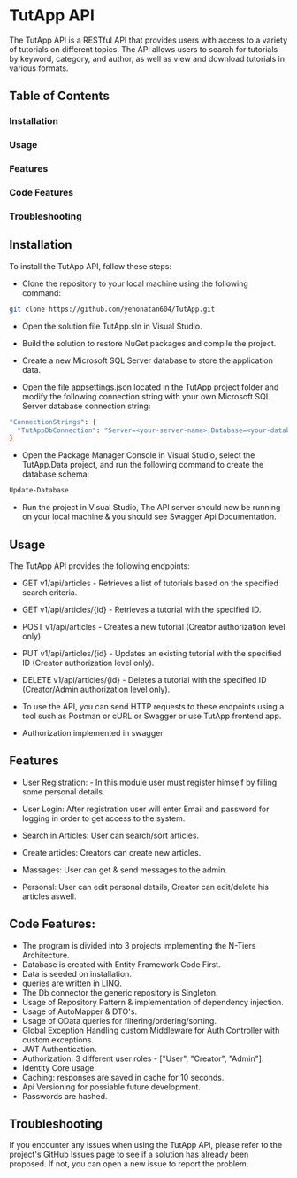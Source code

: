 # TutApp API
The TutApp API is a RESTful API that provides users with access to a variety of tutorials on different topics. The API allows users to search for tutorials by keyword, category, and author, as well as view and download tutorials in various formats.

## Table of Contents
### Installation
### Usage
### Features
### Code Features
### Troubleshooting

## Installation

To install the TutApp API, follow these steps:

- Clone the repository to your local machine using the following command:

```bash
git clone https://github.com/yehonatan604/TutApp.git
```
- Open the solution file TutApp.sln in Visual Studio.

- Build the solution to restore NuGet packages and compile the project.

- Create a new Microsoft SQL Server database to store the application data.

- Open the file appsettings.json located in the TutApp project folder and modify the following connection string with your own Microsoft SQL Server database connection string:

```bash
"ConnectionStrings": {
  "TutAppDbConnection": "Server=<your-server-name>;Database=<your-database-name>;Trusted_Connection=True;MultipleActiveResultSets=true"
}
```

- Open the Package Manager Console in Visual Studio, select the TutApp.Data project, and run the following command to create the database schema:

```bash
Update-Database
```

- Run the project in Visual Studio, The API server should now be running on your local machine & you should see Swagger Api Documentation.

## Usage
The TutApp API provides the following endpoints:

- GET v1/api/articles - Retrieves a list of tutorials based on the specified search criteria.

- GET v1/api/articles/{id} - Retrieves a tutorial with the specified ID.

- POST v1/api/articles - Creates a new tutorial (Creator authorization level only).

- PUT v1/api/articles/{id} - Updates an existing tutorial with the specified ID (Creator authorization level only).

- DELETE v1/api/articles/{id} - Deletes a tutorial with the specified ID (Creator/Admin authorization level only).

- To use the API, you can send HTTP requests to these endpoints using a tool such as Postman or cURL or Swagger or use TutApp frontend app.

- Authorization implemented in swagger

## Features

- User Registration: - In this module user must register himself by filling some personal details.

- User Login: After registration user will enter Email and password for logging in order to get access to the system.

- Search in Articles: User can search/sort articles.

- Create articles: Creators can create new articles.

- Massages: User can get & send messages to the admin.

- Personal: User can edit personal details, Creator can edit/delete his articles aswell.

## Code Features:

- The program is divided into 3 projects implementing the N-Tiers Architecture.
- Database is created with Entity Framework Code First.
- Data is seeded on installation.
- queries are written in LINQ.
- The Db connector the generic repository is Singleton.
- Usage of Repository Pattern & implementation of dependency injection.
- Usage of AutoMapper & DTO's.
- Usage of OData queries for filtering/ordering/sorting.
- Global Exception Handling custom Middleware for Auth Controller with custom exceptions.
- JWT Authentication.
- Authorization: 3 different user roles - ["User", "Creator", "Admin"].
- Identity Core usage.  
- Caching: responses are saved in cache for 10 seconds.
- Api Versioning for possiable future development.
- Passwords are hashed.

## Troubleshooting
If you encounter any issues when using the TutApp API, please refer to the project's GitHub Issues page to see if a solution has already been proposed. If not, you can open a new issue to report the problem.
